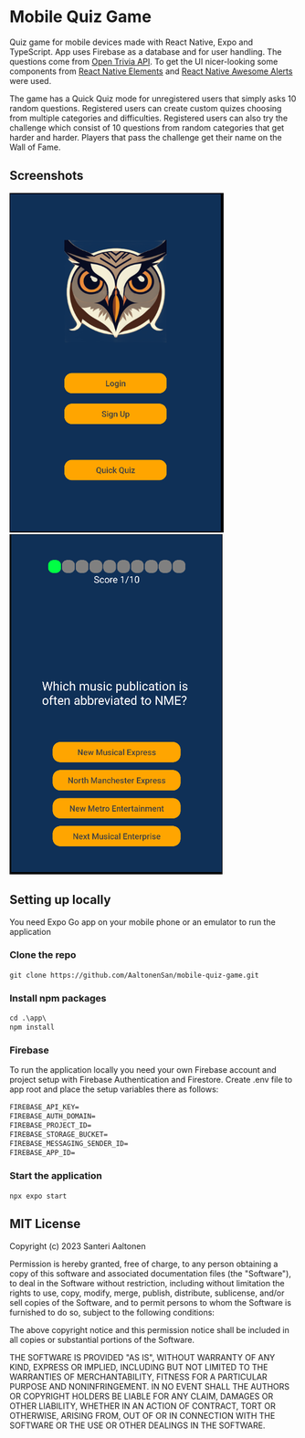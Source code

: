 # Mobile Quiz Game

Quiz game for mobile devices made with React Native, Expo and TypeScript. App uses Firebase as a database and for user handling. The questions come from [Open Trivia API](https://opentdb.com/). To get the UI nicer-looking some components from [React Native Elements](https://reactnativeelements.com/) and [React Native Awesome Alerts](https://github.com/rishabhbhatia/react-native-awesome-alerts) were used.

The game has a Quick Quiz mode for unregistered users that simply asks 10 random questions. Registered users can create custom quizes choosing from multiple categories and difficulties. Registered users can also try the challenge which consist of 10 questions from random categories that get harder and harder. Players that pass the challenge get their name on the Wall of Fame.

## Screenshots

![Welcome screen](screenshots/lopputyo_4.png)
![Quiz](screenshots/lopputyo_6.png)

## Setting up locally
You need Expo Go app on your mobile phone or an emulator to run the application

### Clone the repo
```
git clone https://github.com/AaltonenSan/mobile-quiz-game.git
```

### Install npm packages
```
cd .\app\
npm install
```

### Firebase
To run the application locally you need your own Firebase account and project setup with Firebase Authentication and Firestore. Create .env file to app root and place the setup variables there as follows:

```
FIREBASE_API_KEY=
FIREBASE_AUTH_DOMAIN=
FIREBASE_PROJECT_ID=
FIREBASE_STORAGE_BUCKET=
FIREBASE_MESSAGING_SENDER_ID=
FIREBASE_APP_ID=
```

### Start the application
```
npx expo start
```

## MIT License

Copyright (c) 2023 Santeri Aaltonen

Permission is hereby granted, free of charge, to any person obtaining a copy
of this software and associated documentation files (the "Software"), to deal
in the Software without restriction, including without limitation the rights
to use, copy, modify, merge, publish, distribute, sublicense, and/or sell
copies of the Software, and to permit persons to whom the Software is
furnished to do so, subject to the following conditions:

The above copyright notice and this permission notice shall be included in all
copies or substantial portions of the Software.

THE SOFTWARE IS PROVIDED "AS IS", WITHOUT WARRANTY OF ANY KIND, EXPRESS OR
IMPLIED, INCLUDING BUT NOT LIMITED TO THE WARRANTIES OF MERCHANTABILITY,
FITNESS FOR A PARTICULAR PURPOSE AND NONINFRINGEMENT. IN NO EVENT SHALL THE
AUTHORS OR COPYRIGHT HOLDERS BE LIABLE FOR ANY CLAIM, DAMAGES OR OTHER
LIABILITY, WHETHER IN AN ACTION OF CONTRACT, TORT OR OTHERWISE, ARISING FROM,
OUT OF OR IN CONNECTION WITH THE SOFTWARE OR THE USE OR OTHER DEALINGS IN THE
SOFTWARE.